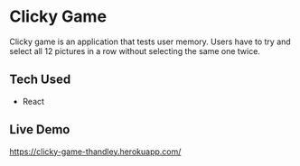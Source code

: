 # Clicky Game

Clicky game is an application that tests user memory. Users have to try and select all 12 pictures in a row without selecting the same one twice.

## Tech Used

- React

## Live Demo

https://clicky-game-thandley.herokuapp.com/
